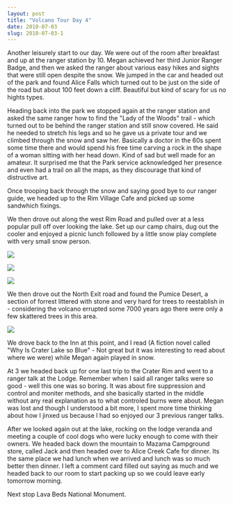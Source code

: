 ```yaml
---
layout: post
title: "Volcano Tour Day 4"
date: 2010-07-03
slug: 2010-07-03-1
---
```


Another leisurely start to our day.  We were out of the room after breakfast and up at the ranger station by 10.  Megan achieved her third Junior Ranger Badge, and then we asked the ranger about various easy hikes and sights that were still open despite the snow.  We jumped in the car and headed out of the park and found Alice Falls which turned out to be just on the side of the road but about 100 feet down a cliff.  Beautiful but kind of scary for us no hights types.

Heading back into the park we stopped again at the ranger station and asked the same ranger how to find the &quot;Lady of the Woods&quot; trail   - which turned out to be behind the ranger station and still snow covered.  He said he needed to stretch his legs and so he gave us a private tour and we climbed through the snow and saw her.  Basically a doctor in the 60s spent some time there and would spend his free time carving a rock in the shape of a woman sitting with her head down.  Kind of sad but well made for an amateur.  It surprised me that the Park service acknowledged her presence and even had a trail on all the maps, as they discourage that kind of distructive art.

Once trooping back through the snow and saying good bye to our ranger guide, we headed up to the Rim Village Cafe and picked up some sandwhich fixings. 

We then drove out along the west Rim Road and pulled over at a less popular pull off over looking the lake.  Set up our camp chairs, dug out the cooler and enjoyed a picnic lunch followed by a little snow play complete with very small snow person.

 ![](/visible-light/images/assets/IMG_1534-thumb-600x450-47.jpg) 

 ![](/visible-light/images/assets/IMG_1537-thumb-300x225-50.jpg) 

 ![](/visible-light/images/assets/IMG_1538-thumb-600x800-53.jpg) 

We then drove out the North Exit road and found the Pumice Desert, a section of forrest littered with stone and very hard for trees to reestablish in - considering the volcano errupted some 7000 years ago there were only a few skattered trees in this area.

 ![](/visible-light/images/assets/IMG_1539-thumb-600x450-56.jpg) 

We drove back to the Inn at this point, and I read (A fiction novel called &quot;Why Is Crater Lake so Blue&quot; - Not great but it was interesting to read about where we were)  while Megan again played in snow.  

At 3 we headed back up for one last trip to the Crater Rim and went to a ranger talk at the Lodge.  Remember when I said all ranger talks were so good - well this one was so boring.  It was about fire suppression and control and moniter methods, and she basically started in the middle without any real explanation as to what controled burns were about.  Megan was lost and though I understood a bit more, I spent more time thinking about how I jinxed us because I had so enjoyed our 3 previous ranger talks.

After we looked again out at the lake, rocking on the lodge veranda and meeting a couple of cool dogs who were lucky enough to come with their owners. We headed back down the mountain to Mazama Campground store, called Jack and then headed over to Alice Creek Cafe for dinner.  Its the same place we had lunch when we arrived and lunch was so much better then dinner.  I left a comment card filled out saying as much and we headed back to our room to start packing up so we could leave early tomorrow morning.     

Next stop Lava Beds National Monument.<br />
